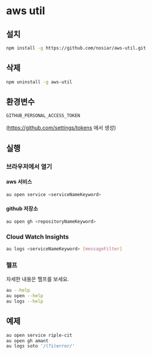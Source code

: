 # aws util

## 설치

```sh
npm install -g https://github.com/nosiar/aws-util.git
```

## 삭제

```sh
npm uninstall -g aws-util
```

## 환경변수

```sh
GITHUB_PERSONAL_ACCESS_TOKEN
```

(https://github.com/settings/tokens 에서 생성)

## 실행

### 브라우저에서 열기

#### aws 서비스

```sh
au open service <serviceNameKeyword>
```

#### github 저장소

```sh
au open gh <repositoryNameKeyword>
```

### Cloud Watch Insights

```sh
au logs <serviceNameKeyword> [messageFilter]
```

### 헬프

자세한 내용은 헬프를 보세요.

```sh
au --help
au open --help
au logs --help
```

## 예제

```sh
au open service riple-cit
au open gh amant
au logs soto '/(?i)error/'
```
